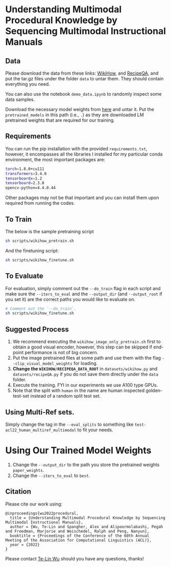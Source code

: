 # Understanding Multimodal Procedural Knowledge by Sequencing Multimodal Instructional Manuals

## Data

Please download the data from these links: [WikiHow](https://www.google.com/), and [RecipeQA](https://www.google.com/), and put the tar.gz files under the folder `data` to untar them. They should contain everything you need.

You can also use the notebook `demo_data.ipynb` to randomly inspect some data samples.

Download the necessary model weights from [here](https://www.google.com/) and untar it. Put the `pretrained_models` in this path (i.e., `.`) as they are downloaded LM pretrained weights that are required for our training.

## Requirements

You can run the pip installation with the provided `requirements.txt`, however, it encompasses all the libraries I installed for my particular conda environment, the most important packages are:
```bash
torch=1.8.0+cu111
transformers=3.4.0
tensorboardx=1.2
tensorboard=2.3.0
opencv-python=4.4.0.44
```
Other packages may not be that important and you can install them upon required from running the codes.

## To Train

The below is the sample pretraining script
```bash
sh scripts/wikihow_pretrain.sh
```
And the finetuning script:
```bash
sh scripts/wikihow_finetune.sh
```

## To Evaluate
For evaluation, simply comment out the `--do_train` flag in each script and make sure the `--iters_to_eval` and the `--output_dir` (and `--output_root` if you set it) are the correct paths you would like to evaluate on.
```bash
# Comment out the `--do_train`.
sh scripts/wikihow_finetune.sh
```

## Suggested Process

1. We recommend executing the `wikihow_image_only_pretrain.sh` first to obtain a good visual encoder, however, this step can be skipped if end-point performance is not of big concern.
2. Put the image pretrained files at some path and use them with the flag `--clip_visual_model_weights` for loading.
3. **Change the `WIKIHOW/RECIPEQA_DATA_ROOT`** in `datasets/wikihow.py` and `datasets/recipeQA.py` if you do not save them directly under the `data` folder.
4. Execute the training. FYI in our experiments we use A100 type GPUs.
5. Note that the split with `human` in the name are human inspected golden-test-set instead of a random split test set.

## Using Multi-Ref sets.

Simply change the tag in the `--eval_splits` to something like `test-acl22_human_multiref_multimodal` to fit your needs.

# Using Our Trained Model Weights
1. Change the `--output_dir` to the path you store the pretrained weights `paper_weights`.
2. Change the `--iters_to_eval` to `best`.

## Citation

Please cite our work using:
```
@inproceedings{wu2022procedural,
  title = {Understanding Multimodal Procedural Knowledge by Sequencing Multimodal Instructional Manuals},
  author = {Wu, Te-Lin and Spangher, Alex and Alipoormolabashi, Pegah and Freedman, Marjorie and Weischedel, Ralph and Peng, Nanyun},
  booktitle = {Proceedings of the Conference of the 60th Annual Meeting of the Association for Computational Linguistics (ACL)},
  year = {2022}
}
```

Please contact [Te-Lin Wu](mailto:telinwu@g.ucla.edu) should you have any questions, thanks!
